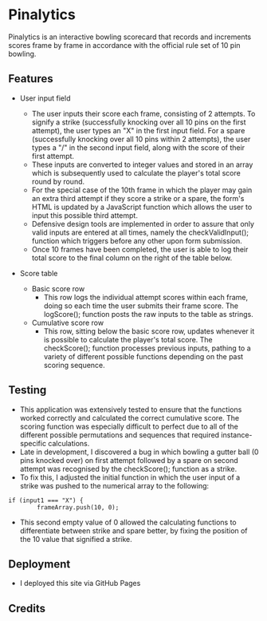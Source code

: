 # Pinalytics

Pinalytics is an interactive bowling scorecard that records and increments scores frame by frame in accordance with the official rule set of 10 pin bowling. 

## Features

- User input field
    - The user inputs their score each frame, consisting of 2 attempts. To signify a strike (successfully knocking over all 10 pins on the first attempt), the user types an "X" in the first input field. For a spare (successfully knocking over all 10 pins within 2 attempts), the user types a "/" in the second input field, along with the score of their first attempt. 
    - These inputs are converted to integer values and stored in an array which is subsequently used to calculate the player's total score round by round. 
    - For the special case of the 10th frame in which the player may gain an extra third attempt if they score a strike or a spare, the form's HTML is updated by a JavaScript function which allows the user to input this possible third attempt. 
    - Defensive design tools are implemented in order to assure that only valid inputs are entered at all times, namely the checkValidInput(); function which triggers before any other upon form submission.
    - Once 10 frames have been completed, the user is able to log their total score to the final column on the right of the table below. 

- Score table
    - Basic score row
        - This row logs the individual attempt scores within each frame, doing so each time the user submits their frame score. The logScore(); function posts the raw inputs to the table as strings.
    - Cumulative score row
        - This row, sitting below the basic score row, updates whenever it is possible to calculate the player's total score. The checkScore(); function processes previous inputs, pathing to a variety of different possible functions depending on the past scoring sequence.

## Testing

- This application was extensively tested to ensure that the functions worked correctly and calculated the correct cumulative score. The scoring function was especially difficult to perfect due to all of the different possible permutations and sequences that required instance-specific calculations. 
- Late in development, I discovered a bug in which bowling a gutter ball (0 pins knocked over) on first attempt followed by a spare on second attempt was recognised by the checkScore(); function as a strike.
- To fix this, I adjusted the initial function in which the user input of a strike was pushed to the numerical array to the following:
``` 
if (input1 === "X") {
        frameArray.push(10, 0);
```
- This second empty value of 0 allowed the calculating functions to differentiate between strike and spare better, by fixing the position of the 10 value that signified a strike.


## Deployment

- I deployed this site via GitHub Pages

## Credits

